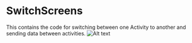 # SwitchScreens
This contains the code for switching between one Activity to another and sending data between activities.
![Alt text](http:///home/innovate/Pictures/magneticbubble.png "Optional title")
